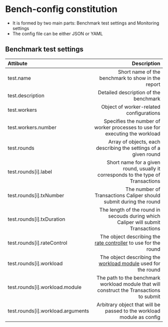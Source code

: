 # Bench-config constitution
- It is formed by two main parts: Benchmark test settings and Monitoring settings
- The config file can be either JSON or YAML
## Benchmark test settings
|Attibute|Description|
|:--|--:|
|test.name|Short name of the benchmark to show in the report|
|test.description|Detailed description of the benchmark|
|test.workers|Object of worker-related configurations|
|test.workers.number|Specifies the number of worker processes to use for executing the workload|
|test.rounds|Array of objects, each describing the settings of a given round|
|test.rounds[i].label|Short name for a given round, usually it corresponds to the type of Transactions|
|test.rounds[i].txNumber|The number of Transactions Caliper should submit during the round|
|test.rounds[i].txDuration|The length of the round in secouds during which Caliper will submit Transactions|
|test.rounds[i].rateControl|The object describing the [rate controller](rate-controller.md) to use for the round|
|test.rounds[i].workload|The object describing the [workload module](workload-module.md) used for the round|
|test.rounds[i].workload.module|The path to the benchmark workload module that will construct the Transactions to submit|
|test.rounds[i].workload.arguments|Arbitrary object that will be passed to the workload module as config|
